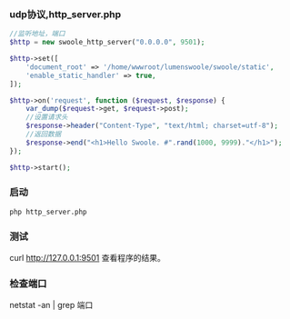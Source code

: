 ### udp协议,http_server.php
```php
//监听地址，端口
$http = new swoole_http_server("0.0.0.0", 9501);

$http->set([
    'document_root' => '/home/wwwroot/lumenswoole/swoole/static',       //设置静态目录
    'enable_static_handler' => true,                                        //开启静态目录
]);

$http->on('request', function ($request, $response) {
    var_dump($request->get, $request->post);
    //设置请求头
    $response->header("Content-Type", "text/html; charset=utf-8");
    //返回数据
    $response->end("<h1>Hello Swoole. #".rand(1000, 9999)."</h1>");
});

$http->start();
```

### 启动
```shell
php http_server.php
```

### 测试
curl http://127.0.0.1:9501 查看程序的结果。

### 检查端口
netstat -an | grep 端口

